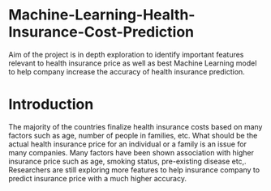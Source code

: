 # Machine-Learning-Health-Insurance-Cost-Prediction
Aim of the project is in depth exploration to identify important features relevant to health insurance price as well as best Machine Learning model to help company increase the accuracy of health insurance prediction.

# Introduction
The majority of the countries finalize health insurance costs based on many factors such as age, number of people in families, etc.
What should be the actual health insurance price for an individual or a family is an issue for many companies.
Many factors have been shown association with higher insurance price such as age, smoking status, pre-existing disease etc,.
Researchers are still exploring more features to help insurance company to predict insurance price with a much higher accuracy.
